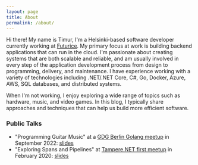 ```yaml
---
layout: page
title: About
permalink: /about/
---
```


Hi there! My name is Timur, I'm a Helsinki-based software developer currently working at [Futurice](https://futurice.com). My primary focus at work is building backend applications that can run in the cloud. I'm passionate about creating systems that are both scalable and reliable, and am usually involved in every step of the application development process from design to programming, delivery, and maintenance. I have experience working with a variety of technologies including .NET/.NET Core, C#, Go, Docker, Azure, AWS, SQL databases, and distributed systems.

When I'm not working, I enjoy exploring a wide range of topics such as hardware, music, and video games. In this blog, I typically share approaches and techniques that can help us build more efficient software.

### Public Talks

- "Programming Guitar Music" at a [GDG Berlin Golang meetup](https://www.meetup.com/golang-users-berlin/events/288051077) in September 2022: [slides](https://github.com/timiskhakov/music-slides)
- "Exploring Spans and Pipelines" at [Tampere.NET first meetup](https://meetabit.com/events/first-meetup) in February 2020: [slides](https://github.com/timiskhakov/ExploringSpansAndPipelines/blob/master/exploring-spans-and-pipelines.pdf)